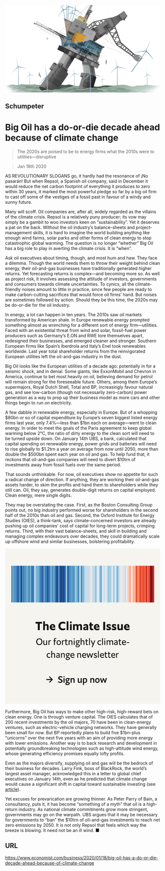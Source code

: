 ![](./images/20200118_WBD000_0.jpg)

## Schumpeter

# Big Oil has a do-or-die decade ahead because of climate change

> The 2020s are poised to be to energy firms what the 2010s were to utilities—disruptive

> Jan 18th 2020

AS REVOLUTIONARY SLOGANS go, it hardly had the resonance of ¡No pasarán! But when Repsol, a Spanish oil company, said in December it would reduce the net carbon footprint of everything it produces to zero within 30 years, it marked the most powerful pledge so far by a big oil firm to cast off some of the vestiges of a fossil past in favour of a windy and sunny future.

Many will scoff. Oil companies are, after all, widely regarded as the villains of the climate crisis. Repsol is a relatively puny producer; its vow may simply be a gambit to woo investors keen on “sustainability”. Yet it deserves a pat on the back. Without the oil industry’s balance-sheets and project-management skills, it is hard to imagine the world building anything like enough wind farms, solar parks and other forms of clean energy to stop catastrophic global warming. The question is no longer “whether” Big Oil has a big role to play in averting the climate crisis. It is “when”.

Ask oil executives about timing, though, and most hum and haw. They face a dilemma. Though the world needs them to throw their weight behind clean energy, their oil-and-gas businesses have traditionally generated higher returns. Yet forecasting returns is complex—and becoming more so. As well as project risk, it involves assessing the attitude of investors, governments and consumers towards climate uncertainties. To cynics, all the climate-friendly noises amount to little in practice, since few people are ready to make carbon-cutting sacrifices that would force oil firms’ hand. But noises are sometimes followed by action. Should they be this time, the 2020s may be do-or-die for the oil industry.

In energy, a lot can happen in ten years. The 2010s saw oil markets transformed by American shale. In Europe renewable energy prompted something almost as wrenching for a different sort of energy firm—utilities. Faced with an existential threat from wind and solar, fossil-fuel power producers such as Germany’s E.ON and RWE tore themselves apart, redesigned their businesses, and emerged cleaner and stronger. Southern European firms like Spain’s Iberdrola and Italy’s Enel took renewables worldwide. Last year total shareholder returns from the reinvigorated European utilities left the oil-and-gas industry in the dust.

Big Oil looks like the European utilities of a decade ago: potentially in for a seismic shock, and in denial. Some giants, like ExxonMobil and Chevron in America, continue to bet most heavily on oil, believing demand for petrol will remain strong for the foreseeable future. Others, among them Europe’s supermajors, Royal Dutch Shell, Total and BP, increasingly favour natural gas, and see low-carbon (though not necessarily zero-carbon) power generation as a way to prop up their business model as more cars and other things begin to run on electricity.

A few dabble in renewable energy, especially in Europe. But of a whopping $80bn or so of capital expenditure by Europe’s seven biggest listed energy firms last year, only 7.4%—less than $1bn each on average—went to clean energy. In order to meet the goals of the Paris agreement to keep global warming below 2°C, the ratio of dirty energy to the clean sort will need to be turned upside down. On January 14th UBS, a bank, calculated that capital spending on renewable energy, power grids and batteries will need to rise globally to $1.2trn a year on average from now until 2050, more than double the $500bn spent each year on oil and gas. To help fund that, it reckons that oil-and-gas companies will need to divert $10trn of investments away from fossil fuels over the same period.

That sounds unthinkable. For now, oil executives show no appetite for such a radical change of direction. If anything, they are working their oil-and-gas assets harder, to skim the profits and hand them to shareholders while they still can. Oil, they say, generates double-digit returns on capital employed. Clean energy, mere single digits.

They may be overstating the case. First, as the Boston Consulting Group points out, no big industry performed worse for shareholders in the second half of the 2010s than oil and gas. Second, the Oxford Institute for Energy Studies (OIES), a think-tank, says climate-concerned investors are already pushing up oil companies’ cost of capital for long-term projects, crimping returns. Third, with their vast balance-sheets, and skill in building and managing complex endeavours over decades, they could dramatically scale up offshore wind and similar businesses, bolstering profitability.

[](https://www.economist.com//theclimateissue/)

![](./images/article_call-to-action_-_the_climate_issue2x.png)

Furthermore, Big Oil has ways to make other high-risk, high-reward bets on clean energy. One is through venture capital. The OIES calculates that of 200 recent investments by the oil majors, 70 have been in clean-energy ventures, such as electric-vehicle charging networks. They have generally been small for now. But BP reportedly plans to build five $1bn-plus “unicorns” over the next five years with an aim of providing more energy with lower emissions. Another way is to back research and development in potentially groundbreaking technologies such as high-altitude wind energy, whose generating efficiency promises equally lofty profits.

Even as the majors diversify, supplying oil and gas will be the bedrock of their business for decades. Larry Fink, boss of BlackRock, the world’s largest asset manager, acknowledged this in a letter to global chief executives on January 14th, even as he predicted that climate change would cause a significant shift in capital toward sustainable investing (see [article](https://www.economist.com//finance-and-economics/2020/01/16/blackrock-says-it-wants-to-do-more-for-the-climate)).

Yet excuses for prevarication are growing thinner. As Peter Parry of Bain, a consultancy, puts it, it has become “something of a myth” that oil is a high-return industry. As national climate commitments grow more stringent, governments may go on the warpath. UBS argues that it may be necessary for governments to “ban” the $10trn of oil-and-gas investments to reach net zero emissions by 2050. It is not only Repsol that feels which way the breeze is blowing. It need not be an ill wind. ■

## URL

https://www.economist.com/business/2020/01/18/big-oil-has-a-do-or-die-decade-ahead-because-of-climate-change
